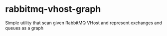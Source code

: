 # rabbitmq-vhost-graph
Simple utility that scan given RabbitMQ VHost and represent exchanges and queues as a graph
